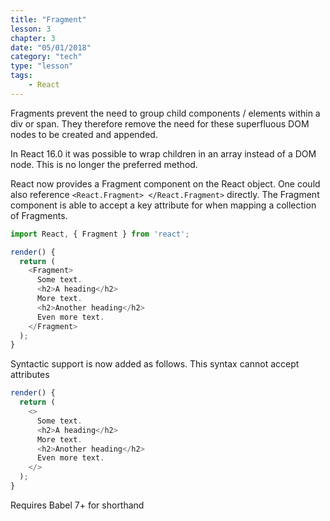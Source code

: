 ```yaml
---
title: "Fragment"
lesson: 3
chapter: 3
date: "05/01/2018"
category: "tech"
type: "lesson"
tags:
    - React
---
```


Fragments prevent the need to group child components / elements within a div or span. They therefore remove the need for these superfluous DOM nodes to be created and appended.

In React 16.0 it was possible to wrap children in an array instead of a DOM node. This is no longer the preferred method.

React now provides a Fragment component on the React object. One could also reference `<React.Fragment> </React.Fragment>` directly. The Fragment component is able to accept a key attribute for when mapping a collection of Fragments.

```javascript
import React, { Fragment } from 'react';

render() {
  return (
    <Fragment>
      Some text.
      <h2>A heading</h2>
      More text.
      <h2>Another heading</h2>
      Even more text.
    </Fragment>
  );
}
```
Syntactic support is now added as follows. This syntax cannot accept attributes
```javascript
render() {
  return (
    <>
      Some text.
      <h2>A heading</h2>
      More text.
      <h2>Another heading</h2>
      Even more text.
    </>
  );
}
```
Requires Babel 7+ for shorthand
